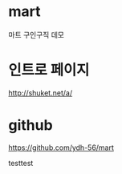 # mart

마트 구인구직 데모

# 인트로 페이지

http://shuket.net/a/

# github

https://github.com/ydh-56/mart



testtest
